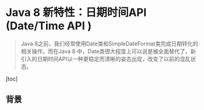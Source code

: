 # Java 8  新特性：日期时间API (Date/Time API )

> Java 8之前，我们经常使用Date类和SimpleDateFormat类完成日期转化的相关操作。而在Java 8 中，Date类很大程度上可以说是被全面替代了，新引入的日期时间API以一种更稳定而清晰的姿态出现，改变了以前的混乱状态。

[toc]

## 背景

